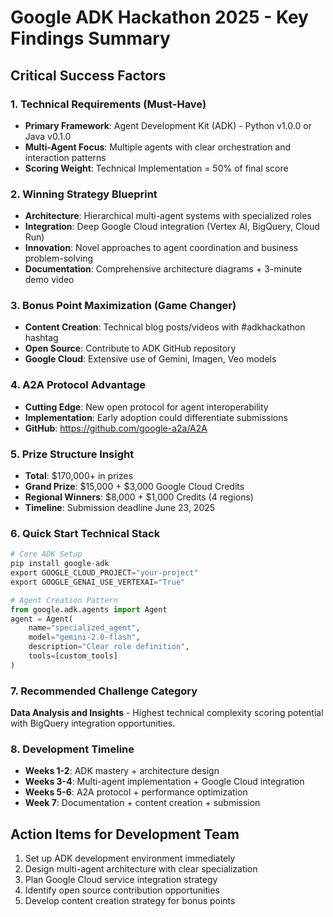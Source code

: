 # Google ADK Hackathon 2025 - Key Findings Summary

## Critical Success Factors

### 1. Technical Requirements (Must-Have)
- **Primary Framework**: Agent Development Kit (ADK) - Python v1.0.0 or Java v0.1.0
- **Multi-Agent Focus**: Multiple agents with clear orchestration and interaction patterns
- **Scoring Weight**: Technical Implementation = 50% of final score

### 2. Winning Strategy Blueprint
- **Architecture**: Hierarchical multi-agent systems with specialized roles
- **Integration**: Deep Google Cloud integration (Vertex AI, BigQuery, Cloud Run)
- **Innovation**: Novel approaches to agent coordination and business problem-solving
- **Documentation**: Comprehensive architecture diagrams + 3-minute demo video

### 3. Bonus Point Maximization (Game Changer)
- **Content Creation**: Technical blog posts/videos with #adkhackathon hashtag
- **Open Source**: Contribute to ADK GitHub repository
- **Google Cloud**: Extensive use of Gemini, Imagen, Veo models

### 4. A2A Protocol Advantage
- **Cutting Edge**: New open protocol for agent interoperability
- **Implementation**: Early adoption could differentiate submissions
- **GitHub**: https://github.com/google-a2a/A2A

### 5. Prize Structure Insight
- **Total**: $170,000+ in prizes
- **Grand Prize**: $15,000 + $3,000 Google Cloud Credits
- **Regional Winners**: $8,000 + $1,000 Credits (4 regions)
- **Timeline**: Submission deadline June 23, 2025

### 6. Quick Start Technical Stack
```python
# Core ADK Setup
pip install google-adk
export GOOGLE_CLOUD_PROJECT="your-project"
export GOOGLE_GENAI_USE_VERTEXAI="True"

# Agent Creation Pattern
from google.adk.agents import Agent
agent = Agent(
    name="specialized_agent",
    model="gemini-2.0-flash",
    description="Clear role definition",
    tools=[custom_tools]
)
```

### 7. Recommended Challenge Category
**Data Analysis and Insights** - Highest technical complexity scoring potential with BigQuery integration opportunities.

### 8. Development Timeline
- **Weeks 1-2**: ADK mastery + architecture design
- **Weeks 3-4**: Multi-agent implementation + Google Cloud integration
- **Weeks 5-6**: A2A protocol + performance optimization
- **Week 7**: Documentation + content creation + submission

## Action Items for Development Team
1. Set up ADK development environment immediately
2. Design multi-agent architecture with clear specialization
3. Plan Google Cloud service integration strategy
4. Identify open source contribution opportunities
5. Develop content creation strategy for bonus points